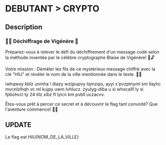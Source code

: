 # DEBUTANT > CRYPTO

## Description
### 🕵️‍♂️ Déchiffrage de Vigénère 🔑

Préparez-vous à relever le défi du déchiffrement d'un message codé selon la méthode inventée par le célèbre cryptographe Blaise de Vigénère! 💬🔓

Votre mission : Démêler les fils de ce mystérieux message chiffré avec la clé "HIU" et révéler le nom de la ville mentionnée dans le texte. 🌆🧩

iwhqwoy kblz unmha ! 
diazy wzijpupvy tqmzqiu, ayyi x'pvzptnyml sm llayhc mvcnlzlhqh vc ml kujpy uwm lvhlucz. 
zyulyg-diba u si whxcaifl ly si fpbohvcl ty 24 tilz xibz fl lyicn km pvbll uczacvv.

Êtes-vous prêt à percer ce secret et à découvrir le flag tant convoité? Que l'aventure commence! 🌟🚀

## UPDATE
Le flag est HIU{NOM_DE_LA_VILLE}

